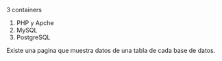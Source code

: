 3 containers

1) PHP y Apche
2) MySQL
3) PostgreSQL

Existe una pagina que muestra datos de una tabla de cada base de datos.
